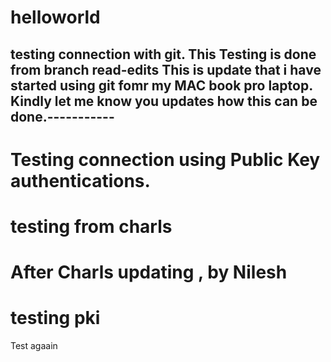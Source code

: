 
# helloworld
testing connection with git.
This Testing is done from branch read-edits
This is update that i have started using git fomr my  MAC book pro laptop.
Kindly let me know you updates how this can be done.-----------
---------
Testing connection using Public Key authentications.
============================================================
testing from charls
========================
After Charls updating , by Nilesh
===========================================
testing pki
==========================================
Test agaain

